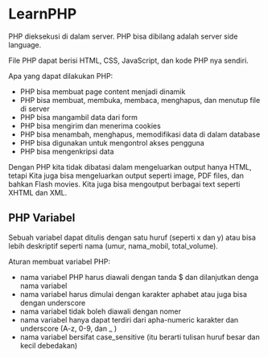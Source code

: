 # LearnPHP

PHP dieksekusi di dalam server.
PHP bisa dibilang adalah server side language.

File PHP dapat berisi HTML, CSS, JavaScript, dan kode PHP nya sendiri.

Apa yang dapat dilakukan PHP:
- PHP bisa membuat page content menjadi dinamik
- PHP bisa membuat, membuka, membaca, menghapus, dan menutup file di server
- PHP bisa mangambil data dari form
- PHP bisa mengirim dan menerima cookies
- PHP bisa menambah, menghapus, memodifikasi data di dalam database
- PHP bisa digunakan untuk mengontrol akses pengguna
- PHP bisa mengenkripsi data

Dengan PHP kita tidak dibatasi dalam mengeluarkan output hanya HTML, tetapi
Kita juga bisa mengeluarkan output seperti image, PDF files, dan bahkan Flash movies.
Kita juga bisa mengoutput berbagai text seperti XHTML dan XML.

## PHP Variabel

Sebuah variabel dapat ditulis dengan satu huruf (seperti x dan y) atau 
bisa lebih deskriptif seperti nama (umur, nama_mobil, total_volume).

Aturan membuat variabel PHP:
- nama variabel PHP harus diawali dengan tanda $ dan dilanjutkan denga nama variabel
- nama variabel harus dimulai dengan karakter aphabet atau juga bisa dengan underscore
- nama variabel tidak boleh diawali dengan nomer
- nama variabel hanya dapat terdiri dari apha-numeric karakter dan underscore (A-z, 0-9, dan _ )
- nama variabel bersifat case_sensitive (itu berarti tulisan huruf besar dan kecil debedakan)